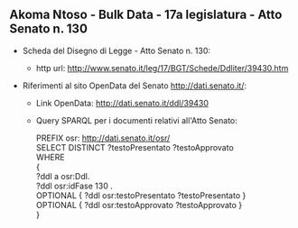 ## Akoma Ntoso - Bulk Data - 17a legislatura - Atto Senato n. 130 ##

* Scheda del Disegno di Legge - Atto Senato n. 130:
	* http url: http://www.senato.it/leg/17/BGT/Schede/Ddliter/39430.htm

* Riferimenti al sito OpenData del Senato http://dati.senato.it/:
	* Link OpenData: http://dati.senato.it/ddl/39430
	* Query SPARQL per i documenti relativi all'Atto Senato:

        PREFIX osr: <http://dati.senato.it/osr/>  
		SELECT DISTINCT ?testoPresentato ?testoApprovato  
		WHERE  
		{  
		    ?ddl a osr:Ddl.  
		    ?ddl osr:idFase 130 .  
		    OPTIONAL { ?ddl osr:testoPresentato ?testoPresentato }  
		    OPTIONAL { ?ddl osr:testoApprovato ?testoApprovato }  
		}
		